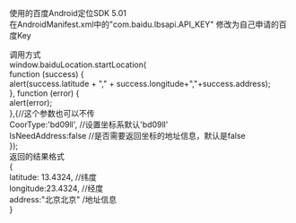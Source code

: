 使用的百度Android定位SDK 5.01  
在AndroidManifest.xml中的"com.baidu.lbsapi.API_KEY" 修改为自己申请的百度Key  

调用方式  
window.baiduLocation.startLocation(  
    function (success) {  
            alert(success.latitude + "," + success.longitude+","+success.address);  
        }, function (error) {  
            alert(error);  
        },{//这个参数也可以不传  
            CoorType:'bd09ll', //设置坐标系默认'bd09ll'  
            IsNeedAddress:false //是否需要返回坐标的地址信息，默认是false  
        });    
返回的结果格式    
{  
    latitude: 13.4324, //纬度  
    longitude:23.4324, //经度  
    address:"北京北京" /地址信息  
}
